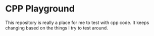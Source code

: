# CPP Playground

This repository is really a place for me to test with cpp code. It keeps changing based on the things I try to test around.

